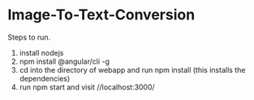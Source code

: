 # Image-To-Text-Conversion
Steps to run.
1) install nodejs 
2) npm install @angular/cli -g
3) cd into the directory of webapp and run npm install (this installs the dependencies)
4) run npm start and visit //localhost:3000/

